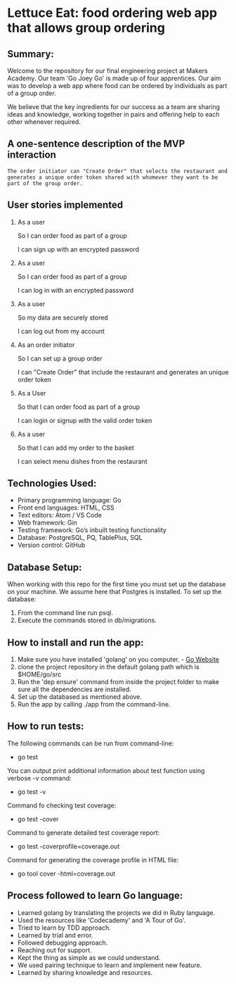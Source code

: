 # Lettuce Eat: food ordering web app that allows group ordering

## Summary:
Welcome to the repository for our final engineering project at Makers Academy. Our team 'Go Joey Go' is made up of four apprentices. Our aim was to develop a web app where food can be ordered by individuals as part of a group order.

We believe that the key ingredients for our success as a team are sharing ideas and knowledge, working together in pairs and offering help to each other whenever required.

## A one-sentence description of the MVP interaction
    The order initiator can "Create Order" that selects the restaurant and generates a unique order token shared with whomever they want to be part of the group order.

## User stories implemented
1. As a user

   So I can order food as part of a group

   I can sign up with an encrypted password

2. As a user

   So I can order food as part of a group

   I can log in with an encrypted password


3. As a user

   So my data are securely stored

   I can log out from my account


4. As an order initiator

   So I can set up a group order

   I can "Create Order" that include the restaurant and generates an unique order token

5. As a User

   So that I can order food as part of a group

   I can login or signup with the valid order token

6. As a user

   So that I can add my order to the basket

   I can select menu dishes from the restaurant

## Technologies Used:
- Primary programming language: Go
- Front end languages: HTML, CSS
- Text editors: Atom / VS Code
- Web framework: Gin
- Testing framework: Go’s inbuilt testing functionality
- Database: PostgreSQL, PQ, TablePlus, SQL
- Version control: GitHub

## Database Setup:
When working with this repo for the first time you must set up the database on your machine. We assume here that Postgres is installed.
To set up the database:
1. From the command line run psql.
2. Execute the commands stored in db/migrations.

## How to install and run the app:
   1. Make sure you have installed 'golang' on you computer.
    - [Go Website](http://www.golang.org/dl/)
   2. clone the project repository in the default golang path which is $HOME/go/src
   3. Run the 'dep ensure' command from inside the project folder to make sure all the dependencies are installed.
   4. Set up the databased as mentioned above.
   5. Run the app by calling ./app from the command-line.

## How to run tests:
The following commands can be run from command-line:
- go test

You can output print additional information about test function using verbose -v command:
- go test -v

Command fo checking test coverage:
- go test -cover

Command to generate detailed test coverage report:
- go test -coverprofile=coverage.out

Command for generating the coverage profile in HTML file:
- go tool cover -html=coverage.out

## Process followed to learn Go language:
 - Learned golang by translating the projects we did in Ruby language.
 - Used the resources like 'Codecademy' and 'A Tour of Go'.
 - Tried to learn by TDD approach.
 - Learned by trial and error.
 - Followed debugging approach.
 - Reaching out for support.
 - Kept the thing as simple as we could understand.
 - We used pairing technique to learn and implement new feature.
 - Learned by sharing knowledge and resources.
